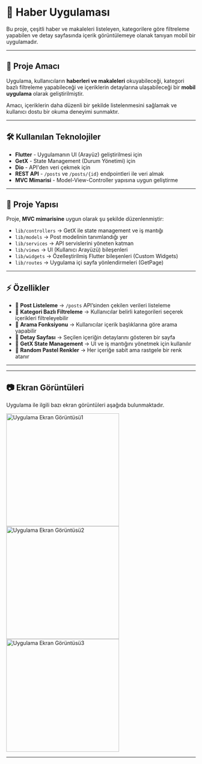 <h1>📱 Haber Uygulaması</h1>

<p>
    Bu proje, çeşitli haber ve makaleleri listeleyen, kategorilere göre filtreleme yapabilen 
    ve detay sayfasında içerik görüntülemeye olanak tanıyan mobil bir uygulamadır.
</p>

<hr>

<h2>📌 Proje Amacı</h2>
<p>
    Uygulama, kullanıcıların <strong>haberleri ve makaleleri</strong> okuyabileceği, 
    kategori bazlı filtreleme yapabileceği ve içeriklerin detaylarına ulaşabileceği bir 
    <strong>mobil uygulama</strong> olarak geliştirilmiştir.
</p>
<p>Amacı, içeriklerin daha düzenli bir şekilde listelenmesini sağlamak ve kullanıcı dostu bir okuma deneyimi sunmaktır.</p>

<hr>

<h2>🛠️ Kullanılan Teknolojiler</h2>
<ul>
    <li><strong>Flutter</strong> - Uygulamanın UI (Arayüz) geliştirilmesi için</li>
    <li><strong>GetX</strong> - State Management (Durum Yönetimi) için</li>
    <li><strong>Dio</strong> - API'den veri çekmek için</li>
    <li><strong>REST API</strong> - <code>/posts</code> ve <code>/posts/{id}</code> endpointleri ile veri almak</li>
    <li><strong>MVC Mimarisi</strong> - Model-View-Controller yapısına uygun geliştirme</li>
</ul>

<hr>

<h2>📂 Proje Yapısı</h2>
<p>Proje, <strong>MVC mimarisine</strong> uygun olarak şu şekilde düzenlenmiştir:</p>
<ul>
    <li><code>lib/controllers</code> → GetX ile state management ve iş mantığı</li>
    <li><code>lib/models</code> → Post modelinin tanımlandığı yer</li>
    <li><code>lib/services</code> → API servislerini yöneten katman</li>
    <li><code>lib/views</code> → UI (Kullanıcı Arayüzü) bileşenleri</li>
    <li><code>lib/widgets</code> → Özelleştirilmiş Flutter bileşenleri (Custom Widgets)</li>
    <li><code>lib/routes</code> → Uygulama içi sayfa yönlendirmeleri (GetPage)</li>
</ul>

<hr>

<h2>⚡ Özellikler</h2>
<ul>
    <li>📌 <strong>Post Listeleme</strong> → <code>/posts</code> API’sinden çekilen verileri listeleme</li>
    <li>📌 <strong>Kategori Bazlı Filtreleme</strong> → Kullanıcılar belirli kategorileri seçerek içerikleri filtreleyebilir</li>
    <li>📌 <strong>Arama Fonksiyonu</strong> → Kullanıcılar içerik başlıklarına göre arama yapabilir</li>
    <li>📌 <strong>Detay Sayfası</strong> → Seçilen içeriğin detaylarını gösteren bir sayfa</li>
    <li>📌 <strong>GetX State Management</strong> → UI ve iş mantığını yönetmek için kullanılır</li>
    <li>📌 <strong>Random Pastel Renkler</strong> → Her içeriğe sabit ama rastgele bir renk atanır</li>
</ul>

<hr>

<hr>

<h2>📷 Ekran Görüntüleri</h2>
<p>Uygulama ile ilgili bazı ekran görüntüleri aşağıda bulunmaktadır.</p>

<img src="https://github.com/user-attachments/assets/4076323e-c5fd-4654-8468-dee66112b889" alt="Uygulama Ekran Görüntüsü1" width="300">
<img src="https://github.com/user-attachments/assets/34b546da-bb77-4169-a19c-20d4f25fad30" alt="Uygulama Ekran Görüntüsü2" width="300">
<img src="https://github.com/user-attachments/assets/9745f242-5651-4145-b202-ff0173db10e5" alt="Uygulama Ekran Görüntüsü3" width="300">

<hr>
</body>
</html>
